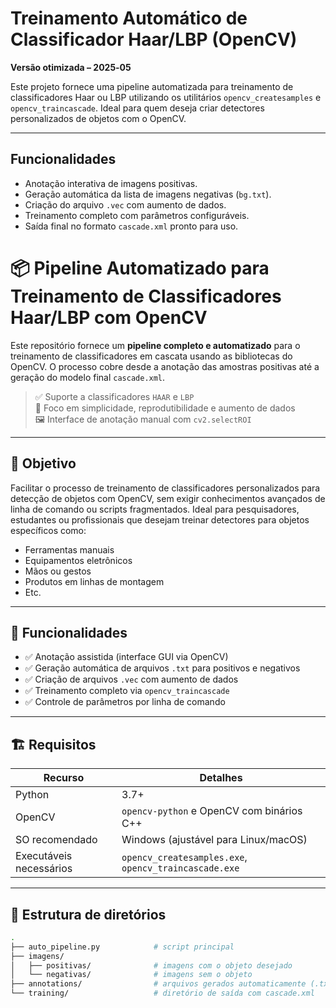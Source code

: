 # Treinamento Automático de Classificador Haar/LBP (OpenCV)

**Versão otimizada – 2025‑05**

Este projeto fornece uma pipeline automatizada para treinamento de classificadores Haar ou LBP utilizando os utilitários `opencv_createsamples` e `opencv_traincascade`. Ideal para quem deseja criar detectores personalizados de objetos com o OpenCV.

---

##  Funcionalidades

- Anotação interativa de imagens positivas.
- Geração automática da lista de imagens negativas (`bg.txt`).
- Criação do arquivo `.vec` com aumento de dados.
- Treinamento completo com parâmetros configuráveis.
- Saída final no formato `cascade.xml` pronto para uso.


# 📦 Pipeline Automatizado para Treinamento de Classificadores Haar/LBP com OpenCV

Este repositório fornece um **pipeline completo e automatizado** para o treinamento de classificadores em cascata usando as bibliotecas do OpenCV. O processo cobre desde a anotação das amostras positivas até a geração do modelo final `cascade.xml`.

> ✅ Suporte a classificadores `HAAR` e `LBP`  
> 🧠 Foco em simplicidade, reprodutibilidade e aumento de dados  
> 🖼️ Interface de anotação manual com `cv2.selectROI`  

---

## 🧭 Objetivo

Facilitar o processo de treinamento de classificadores personalizados para detecção de objetos com OpenCV, sem exigir conhecimentos avançados de linha de comando ou scripts fragmentados. Ideal para pesquisadores, estudantes ou profissionais que desejam treinar detectores para objetos específicos como:

- Ferramentas manuais
- Equipamentos eletrônicos
- Mãos ou gestos
- Produtos em linhas de montagem
- Etc.

---

## 🧰 Funcionalidades

- ✅ Anotação assistida (interface GUI via OpenCV)
- ✅ Geração automática de arquivos `.txt` para positivos e negativos
- ✅ Criação de arquivos `.vec` com aumento de dados
- ✅ Treinamento completo via `opencv_traincascade`
- ✅ Controle de parâmetros por linha de comando

---

## 🏗️ Requisitos

| Recurso                     | Detalhes                                 |
|----------------------------|------------------------------------------|
| Python                     | 3.7+                                     |
| OpenCV                     | `opencv-python` e OpenCV com binários C++|
| SO recomendado             | Windows (ajustável para Linux/macOS)     |
| Executáveis necessários    | `opencv_createsamples.exe`, `opencv_traincascade.exe` |

---

## 📁 Estrutura de diretórios

```bash
.
├── auto_pipeline.py            # script principal
├── imagens/
│   ├── positivas/              # imagens com o objeto desejado
│   └── negativas/              # imagens sem o objeto
├── annotations/                # arquivos gerados automaticamente (.txt, .vec)
└── training/                   # diretório de saída com cascade.xml

